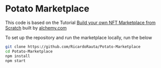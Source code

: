 # Potato Marketplace

This code is based on the Tutorial [Build your own NFT Marketplace from Scratch](https://docs.alchemy.com/alchemy/) built by [alchemy.com](https://alchemy.com)

To set up the repository and run the marketplace locally, run the below
```bash
git clone https://github.com/RicardoRauta/Potato-Marketplace
cd Potato-Marketplace
npm install
npm start
```
